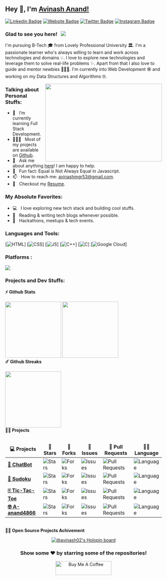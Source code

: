 ## Hey 👋, I'm [Avinash Anand!](https://github.com/A-anand4866)

[![Linkedin Badge](https://img.shields.io/badge/-LinkedIn-0e76a8?style=flat-square&logo=Linkedin&logoColor=white)](https://www.linkedin.com/in/avinash-anand02)
[![Website Badge](https://img.shields.io/badge/Website-3b5998?style=flat-square&logo=google-chrome&logoColor=white)](https://avinash02.netlify.app/)
[![Twitter Badge](https://img.shields.io/badge/-Twitter-00acee?style=flat-square&logo=Twitter&logoColor=white)](https://twitter.com/Avinash52870643)
[![Instagram Badge](https://img.shields.io/badge/-Instagram-e4405f?style=flat-square&logo=Instagram&logoColor=white)](https://www.instagram.com/your.avinash_/)

### Glad to see you here! &nbsp; ![](https://visitor-badge.glitch.me/badge?page_id=A-anand4866.A-anand4866&style=flat-square&color=0088cc)

I'm pursuing B-Tech 🎓 from Lovely Professional University 🏛. I'm a passionate learner who's always willing to learn and work across technologies and domains 💡. I love to explore new technologies and leverage them to solve real-life problems ✨. Apart from that I also love to guide and mentor newbies 👨🏻‍💻. I'm currently into Web Development 🕸️ and working on my Data Structures and Algorithms 🤓.

<img align="right" height="250" width="375" alt="" src="https://raw.githubusercontent.com/iampavangandhi/iampavangandhi/master/gifs/coder.gif" />

### Talking about Personal Stuffs:

- 🚀 &nbsp; I’m currently learning Full Stack Development.
- 👨🏻‍💻 &nbsp; Most of my projects are available on [Github](https://github.com/AvinashAnand02).
- 💬 &nbsp; Ask me about anything [here](https://www.linkedin.com/in/avinash-anand02/)! I am happy to help.
- 👾 &nbsp; Fun fact: Equal is Not Always Equal in Javascript.
- 📫 &nbsp; How to reach me: avinashmgr53@gmail.com.
- 📝 &nbsp; Checkout my [Resume](https://github.com/A-anand4866/-portfolio-Avinash-Anand/blob/main/assests/Resume-Avinash%20Anand.pdf).

### My Absolute Favorites:

- 💻 &nbsp; I love exploring new tech stack and building cool stuffs.
- 📰 &nbsp; Reading & writing tech blogs whenever possible.
- 🍕 &nbsp; Hackathons, meetups & tech events.

### Languages and Tools:

[![HTML](https://img.shields.io/badge/html5%20-%23E34F26.svg?&style=for-the-badge&logo=html5&logoColor=white)]
[![CSS](https://img.shields.io/badge/css3%20-%231572B6.svg?&style=for-the-badge&logo=css3&logoColor=white)]
[![JS](https://img.shields.io/badge/javascript%20-%23323330.svg?&style=for-the-badge&logo=javascript&logoColor=%23F7DF1E)]
[<img alt="C++" src="https://img.shields.io/badge/c++-%2300599C.svg?&style=for-the-badge&logo=c%2B%2B&ogoColor=white" />]
[<img alt="C" src="https://img.shields.io/badge/c-%2300599C.svg?&style=for-the-badge&logo=c&logoColor=white" />]
[<img alt="Google Cloud" src="https://img.shields.io/badge/Google_Cloud-4285F4?style=for-the-badge&logo=google-cloud&logoColor=white" />]

<h3 align="left">Platforms :</h3>

<p align="left">

  <a href="https://leetcode.com/avinashanand/" target="_blank"><img align="center" src="https://img.shields.io/badge/LeetCode-000000?style=for-the-badge&logo=LeetCode&logoColor=#d16c06" /></a>

</p>

### Projects and Dev Stuffs:

	
  <summary><b>⚡ Github Stats</b></summary>

  <br />
  <img height="180em" src="https://github-readme-stats.vercel.app/api?username=AvinashAnand02&show_icons=true&theme=default#gh-light-mode-only" />
  <img height="180em" src="https://github-readme-stats.vercel.app/api/top-langs/?username=AvinashAnand02&layout=compact" />


  <summary><b>☄️ Github Streaks</b></summary>

  <br />
  <img height="180em" src="https://github-readme-streak-stats.herokuapp.com/?user=AvinashAnand02&hide_border=true" />

  <summary><b>🧑‍🚀 Projects</b></summary>

  <br />
  <table>
    <thead align="center">
      <tr border: none;>
        <td><b>💻 Projects</b></td>
        <td><b>🌟 Stars</b></td>
        <td><b>🍴 Forks</b></td>
        <td><b>🐛 Issues</b></td>
        <td><b>🔔 Pull Requests</b></td>
        <td><b>👨‍💻 Language</b></td>
      </tr>
    </thead>
    <tbody>
      <tr>
	      <td><a href="https://github.com/AvinashAnand02/ChatBot"><b>🤖 ChatBot </b></a></td>
        <td><img alt="Stars" src="https://img.shields.io/github/stars/AvinashAnand02/ChatBot?style=flat-square&labelColor=343b41"/></td>
        <td><img alt="Forks" src="https://img.shields.io/github/forks/AvinashAnand02/ChatBot?style=flat-square&labelColor=343b41"/></td>
        <td><img alt="Issues" src="https://img.shields.io/github/issues/AvinashAnand02/ChatBot?style=flat-square"/></td>
        <td><img alt="Pull Requests" src="https://img.shields.io/github/issues-pr/AvinashAnand02/ChatBot?style=flat-square"/></td>
        <td><img alt="Language" src="https://img.shields.io/github/languages/top/AvinashAnand02/ChatBot?style=flat-square"/></td>
      </tr>
      <tr>
	      <td><a href="https://github.com/AvinashAnand02/Sudoku"><b>🎲 Sudoku</b></a></td>
        <td><img alt="Stars" src="https://img.shields.io/github/stars/AvinashAnand02/Sudoku?style=flat-square&labelColor=343b41"/></td>
        <td><img alt="Forks" src="https://img.shields.io/github/forks/AvinashAnand02/Sudoku?style=flat-square&labelColor=343b41"/></td>
        <td><img alt="Issues" src="https://img.shields.io/github/issues/AvinashAnand02/Sudoku?style=flat-square"/></td>
        <td><img alt="Pull Requests" src="https://img.shields.io/github/issues-pr/AvinashAnand02/Sudoku?style=flat-square"/></td>
        <td><img alt="Language" src="https://img.shields.io/github/languages/top/AvinashAnand02/Sudoku?label=javascript&style=flat-square"/></td>
      </tr>
      <tr>
	      <td><a href="https://github.com/AvinashAnand02/Tic-Tac-Toe"><b>🀄 Tic-Tac-Toe</b></a></td>
        <td><img alt="Stars" src="https://img.shields.io/github/stars/AvinashAnand02/Tic-Tac-Toe?style=flat-square&labelColor=343b41"/></td>
        <td><img alt="Forks" src="https://img.shields.io/github/forks/AvinashAnand02/Tic-Tac-Toe?style=flat-square&labelColor=343b41"/></td>
        <td><img alt="Issues" src="https://img.shields.io/github/issues/AvinashAnand02/Tic-Tac-Toe?style=flat-square"/></td>
        <td><img alt="Pull Requests" src="https://img.shields.io/github/issues-pr/AvinashAnand02/Tic-Tac-Toe?style=flat-square"/></td>
        <td><img alt="Language" src="https://img.shields.io/github/languages/top/AvinashAnand02/Tic-Tac-Toe?style=flat-square"/></td> 
      </tr>
      <tr>
	      <td><a href="https://github.com/AvinashAnand02/AvinashAnand02"><b>🤓 A-anand4866</b></a></td>
        <td><img alt="Stars" src="https://img.shields.io/github/stars/AvinashAnand02/AvinashAnand02?style=flat-square&labelColor=343b41"/></td>
        <td><img alt="Forks" src="https://img.shields.io/github/forks/AvinashAnand02/AvinashAnand02?style=flat-square&labelColor=343b41"/></td>
        <td><img alt="Issues" src="https://img.shields.io/github/issues/AvinashAnand02/AvinashAnand02?style=flat-square"/></td>
        <td><img alt="Pull Requests" src="https://img.shields.io/github/issues-pr/AvinashAnand02/AvinashAnand02?style=flat-square"/></td>
        <td><img alt="Language" src="https://img.shields.io/badge/markdown-100%25-blue?style=flat-square"/></td> 
      </tr>
    </tbody>
  </table>
  <br />

<summary><b>🧑‍🚀 Open Source Projects Achivement</b></summary>

<div align="center">

[![@avinash02's Holopin board](https://holopin.me/avinash02)](https://holopin.io/@avinash02)

### Show some ❤️ by starring some of the repositories!

</div>

<div align="center">
	
<a href="https://www.buymeacoffee.com/avinash02" target="_blank"><img src="https://cdn.buymeacoffee.com/buttons/v2/default-yellow.png" alt="Buy Me A Coffee" style="height: 45px !important;width: 180px !important;" ></a>
</div>
